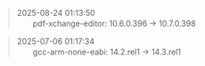 >2025-08-24 01:13:50  
>　　pdf-xchange-editor: 10.6.0.396 -> 10.7.0.398

>2025-07-06 01:17:34  
>　　gcc-arm-none-eabi: 14.2.rel1 -> 14.3.rel1

